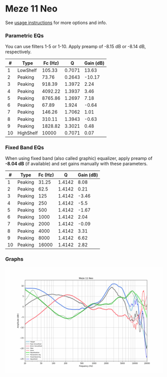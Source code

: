 # Meze 11 Neo
See [usage instructions](https://github.com/jaakkopasanen/AutoEq#usage) for more options and info.

### Parametric EQs
You can use filters 1-5 or 1-10. Apply preamp of -8.15 dB or -8.14 dB, respectively.

|   # | Type      |   Fc (Hz) |      Q |   Gain (dB) |
|-----|-----------|-----------|--------|-------------|
|   1 | LowShelf  |    105.33 | 0.7071 |       13.63 |
|   2 | Peaking   |     73.76 | 0.2643 |      -10.17 |
|   3 | Peaking   |    918.39 | 1.3972 |        2.24 |
|   4 | Peaking   |   4092.22 | 1.3937 |        3.46 |
|   5 | Peaking   |   8765.86 | 1.2697 |        7.18 |
|   6 | Peaking   |     67.89 | 1.924  |       -0.64 |
|   7 | Peaking   |    146.26 | 1.7062 |        1.01 |
|   8 | Peaking   |    310.11 | 1.3943 |       -0.63 |
|   9 | Peaking   |   1828.82 | 3.3021 |        0.48 |
|  10 | HighShelf |  10000    | 0.7071 |        0.07 |

### Fixed Band EQs
When using fixed band (also called graphic) equalizer, apply preamp of **-8.04 dB** (if available) and set gains manually with these parameters.

|   # | Type    |   Fc (Hz) |      Q |   Gain (dB) |
|-----|---------|-----------|--------|-------------|
|   1 | Peaking |     31.25 | 1.4142 |        8.08 |
|   2 | Peaking |     62.5  | 1.4142 |        0.21 |
|   3 | Peaking |    125    | 1.4142 |       -3.46 |
|   4 | Peaking |    250    | 1.4142 |       -5.5  |
|   5 | Peaking |    500    | 1.4142 |       -1.67 |
|   6 | Peaking |   1000    | 1.4142 |        2.04 |
|   7 | Peaking |   2000    | 1.4142 |       -0.09 |
|   8 | Peaking |   4000    | 1.4142 |        3.31 |
|   9 | Peaking |   8000    | 1.4142 |        6.62 |
|  10 | Peaking |  16000    | 1.4142 |        2.82 |

### Graphs
![](./Meze%2011%20Neo.png)
